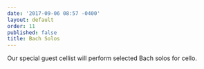```yaml
---
date: '2017-09-06 08:57 -0400'
layout: default
order: 11
published: false
title: Bach Solos
---
```

Our special guest cellist will perform selected Bach solos for cello.
